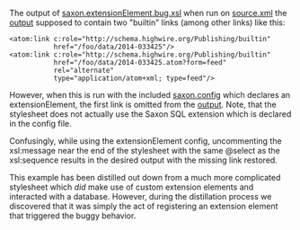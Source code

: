 The output of [saxon.extensionElement.bug.xsl](saxon.extensionElement.bug.xsl) when run on [source.xml](source.xml) the [output](output.without.extensionElement.xml) supposed to contain two "builtin" links (among other links) like this:
    
    <atom:link c:role="http://schema.highwire.org/Publishing/builtin"
               href="/foo/data/2014-033425"/>
    <atom:link c:role="http://schema.highwire.org/Publishing/builtin"
               href="/foo/data/2014-033425.atom?form=feed"
               rel="alternate"
               type="application/atom+xml; type=feed"/>

However, when this is run with the included [saxon.config](saxon.config) which declares an extensionElement, the first link is omitted from the [output](output.with.extensionElement.xml). Note, that the stylesheet does not actually use the Saxon SQL extension which is declared in the config file. 

Confusingly, while using the extensionElement config, uncommenting the xsl:message near the end of the stylesheet with the same @select as the xsl:sequence results in the desired output with the missing link restored.

This example has been distilled out down from a much more complicated stylesheet which *did* make use of custom extension elements and interacted with a database. However, during the distillation process we discovered that it was simply the act of registering an extension element that triggered the buggy behavior.

